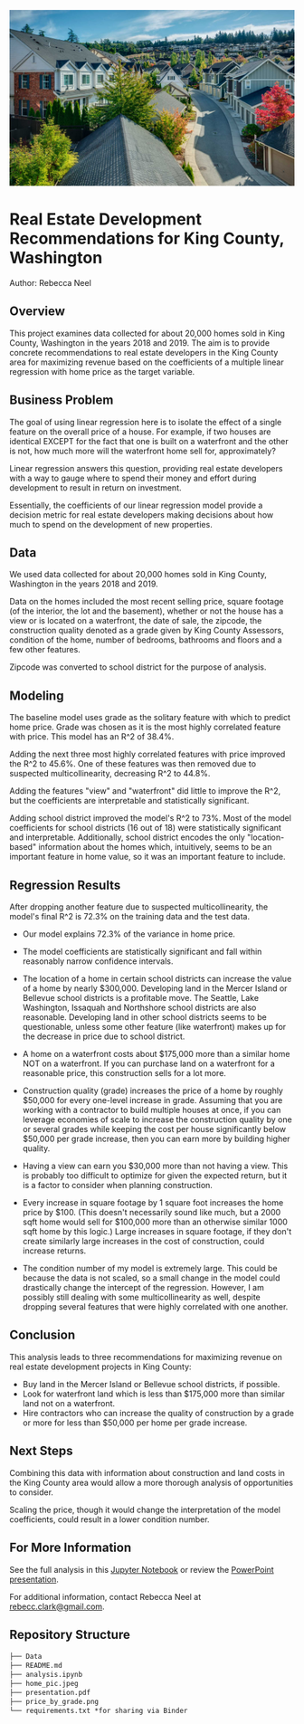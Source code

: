 ![Picture of Houses in Seattle](home_pic.jpeg)

# Real Estate Development Recommendations for King County, Washington

Author: Rebecca Neel

## Overview

This project examines data collected for about 20,000 homes sold in King County, Washington in the years 2018 and 2019. The aim is to provide concrete recommendations to real estate developers in the King County area for maximizing revenue based on the coefficients of a multiple linear regression with home price as the target variable.

## Business Problem

The goal of using linear regression here is to isolate the effect of a single feature on the overall price of a house. For example, if two houses are identical EXCEPT for the fact that one is built on a waterfront and the other is not, how much more will the waterfront home sell for, approximately?

Linear regression answers this question, providing real estate developers with a way to gauge where to spend their money and effort during development to result in return on investment.

Essentially, the coefficients of our linear regression model provide a decision metric for real estate developers making decisions about how much to spend on the development of new properties.

## Data

We used data collected for about 20,000 homes sold in King County, Washington in the years 2018 and 2019.

Data on the homes included the most recent selling price, square footage (of the interior, the lot and the basement), whether or not the house has a view or is located on a waterfront, the date of sale, the zipcode, the construction quality denoted as a grade given by King County Assessors, condition of the home, number of bedrooms, bathrooms and floors and a few other features.

Zipcode was converted to school district for the purpose of analysis.

## Modeling

The baseline model uses grade as the solitary feature with which to predict home price. Grade was chosen as it is the most highly correlated feature with price. This model has an R^2 of 38.4%.

Adding the next three most highly correlated features with price improved the R^2 to 45.6%. One of these features was then removed due to suspected multicollinearity, decreasing R^2 to 44.8%.

Adding the features "view" and "waterfront" did little to improve the R^2, but the coefficients are interpretable and statistically significant.

Adding school district improved the model's R^2 to 73%. Most of the model coefficients for school districts (16 out of 18) were statistically significant and interpretable. Additionally, school district encodes the only "location-based" information about the homes which, intuitively, seems to be an important feature in home value, so it was an important feature to include.


## Regression Results

After dropping another feature due to suspected multicollinearity, the model's final R^2 is 72.3% on the training data and the test data.

- Our model explains 72.3% of the variance in home price.

- The model coefficients are statistically significant and fall within reasonably narrow confidence intervals.

- The location of a home in certain school districts can increase the value of a home by nearly $300,000. Developing land in the Mercer Island or Bellevue school districts is a profitable move. The Seattle, Lake Washington, Issaquah and Northshore school districts are also reasonable. Developing land in other school districts seems to be questionable, unless some other feature (like waterfront) makes up for the decrease in price due to school district.

- A home on a waterfront costs about $175,000 more than a similar home NOT on a waterfront. If you can purchase land on a waterfront for a reasonable price, this construction sells for a lot more.

- Construction quality (grade) increases the price of a home by roughly $50,000 for every one-level increase in grade. Assuming that you are working with a contractor to build multiple houses at once, if you can leverage economies of scale to increase the construction quality by one or several grades while keeping the cost per house significantly below $50,000 per grade increase, then you can earn more by building higher quality.

- Having a view can earn you $30,000 more than not having a view. This is probably too difficult to optimize for given the expected return, but it is a factor to consider when planning construction.

- Every increase in square footage by 1 square foot increases the home price by $100. (This doesn't necessarily sound like much, but a 2000 sqft home would sell for $100,000 more than an otherwise similar 1000 sqft home by this logic.) Large increases in square footage, if they don't create similarly large increases in the cost of construction, could increase returns.

- The condition number of my model is extremely large. This could be because the data is not scaled, so a small change in the model could drastically change the intercept of the regression. However, I am possibly still dealing with some multicollinearity as well, despite dropping several features that were highly correlated with one another.

## Conclusion

This analysis leads to three recommendations for maximizing revenue on real estate development projects in King County:

- Buy land in the Mercer Island or Bellevue school districts, if possible.
- Look for waterfront land which is less than $175,000 more than similar land not on a waterfront.
- Hire contractors who can increase the quality of construction by a grade or more for less than $50,000 per home per grade increase.

## Next Steps

Combining this data with information about construction and land costs in the King County area would allow a more thorough analysis of opportunities to consider.

Scaling the price, though it would change the interpretation of the model coefficients, could result in a lower condition number.

## For More Information

See the full analysis in this [Jupyter Notebook](./analysis.ipynb) or review the [PowerPoint presentation](./presentation.pdf).

For additional information, contact Rebecca Neel at rebecc.clark@gmail.com.

## Repository Structure

```
├── Data
├── README.md
├── analysis.ipynb
├── home_pic.jpeg
├── presentation.pdf
├── price_by_grade.png
└── requirements.txt *for sharing via Binder
```